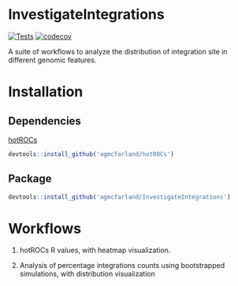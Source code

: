 
# InvestigateIntegrations

<!-- Badges start -->
[![Tests](https://github.com/agmcfarland/InvestigateIntegrations/actions/workflows/test-build.yml/badge.svg)](https://github.com/agmcfarland/InvestigateIntegrations/actions/workflows/test-build.yml)
[![codecov](https://codecov.io/gh/agmcfarland/InvestigateIntegrations/graph/badge.svg?token=NPALNGNUFJ)](https://codecov.io/gh/agmcfarland/InvestigateIntegrations)
<!-- Badges end -->

A suite of workflows to analyze the distribution of integration site in different genomic features.

# Installation

## Dependencies

[hotROCs](https://rdrr.io/github/BushmanLab/hotROCs/)

```R
devtools::install_github('agmcfarland/hotROCs')
```

## Package

```R
devtools::install_github('agmcfarland/InvestigateIntegrations')
```

# Workflows

1. hotROCs R values, with heatmap visualization.

2. Analysis of percentage integrations counts using bootstrapped simulations, with distribution visualization